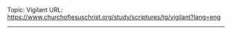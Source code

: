 Topic: Vigilant
URL: https://www.churchofjesuschrist.org/study/scriptures/tg/vigilant?lang=eng

---

